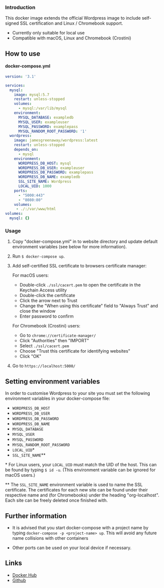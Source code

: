 ### Introduction
This docker image extends the official Wordpress image to include self-signed SSL certification and Linux / Chromebook support.

- Currently only suitable for local use 
- Compatible with macOS, Linux and Chromebook (Crostini)

## How to use

#### docker-compose.yml
```yaml
version: '3.1'

services:
  mysql:
    image: mysql:5.7
    restart: unless-stopped
    volumes:
      - mysql:/var/lib/mysql
    environment:
      MYSQL_DATABASE: exampledb
      MYSQL_USER: exampleuser
      MYSQL_PASSWORD: examplepass
      MYSQL_RANDOM_ROOT_PASSWORD: '1'
  wordpress:
    image: jamesgreenaway/wordpress:latest
    restart: unless-stopped
    depends_on: 
      - mysql
    environment:
      WORDPRESS_DB_HOST: mysql
      WORDPRESS_DB_USER: exampleuser
      WORDPRESS_DB_PASSWORD: examplepass
      WORDPRESS_DB_NAME: exampledb
      SSL_SITE_NAME: Wordpress
      LOCAL_UID: 1000
    ports:
      - "5000:443"
      - "8080:80"
    volumes:
     - ./:/var/www/html
volumes: 
  mysql: {}
```

### Usage
1. Copy "docker-compose.yml" in to website directory and update default environment variables (see below for more information).

1. Run ```$ docker-compose up```.

1. Add self-certified SSL certificate to browsers certificate manager:

   For macOS users:
   * Double-click ```./ssl/cacert.pem``` to open the certificate in the Keychain Access utility
   * Double-click the certificate
   * Click the arrow next to Trust
   * Change the "When using this certificate" field to "Always Trust" and close the window
   * Enter password to confirm
    
   For Chromebook (Crostini) users:
   * Go to ```chrome://certificate-manager/```
   * Click "Authorities" then "IMPORT"
   * Select ```./ssl/cacert.pem```
   * Choose "Trust this certificate for identifying websites"
   * Click "OK"
    
1. Go to ```https://localhost:5000/```

## Setting environment variables

In order to customise Wordpress to your site you must set the following environment variables in your docker-compose file: 

* ```WORDPRESS_DB_HOST```
* ```WORDPRESS_DB_USER```
* ```WORDPRESS_DB_PASSWORD```
* ```WORDPRESS_DB_NAME```
* ```MYSQL_DATABASE```
* ```MYSQL_USER```
* ```MYSQL_PASSWORD```
* ```MYSQL_RANDOM_ROOT_PASSWORD```
* ```LOCAL_UID```\*
* ```SSL_SITE_NAME```\**

\* For Linux users, your ```LOCAL_UID``` must match the UID of the host.  This can be found by typing ```$ id -u```. (This environment variable can be ignored for macOS users.)

\** The ```SSL_SITE_NAME``` environment variable is used to name the SSL certificate.  The certificates for each new site can be found under their respective name and (for Chromebooks) under the heading "org-localhost".  Each site can be freely deleted once finished with. 

## Further information
* It is advised that you start docker-compose with a project name by typing ```docker-compose -p <project-name> up```. This will avoid any future name collisions with other containers

* Other ports can be used on your local device if necessary.

## Links

* [Docker Hub](https://hub.docker.com/r/jamesgreenaway/wordpress)
* [Github](https://github.com/JamesGreenaway/wordpress) 
